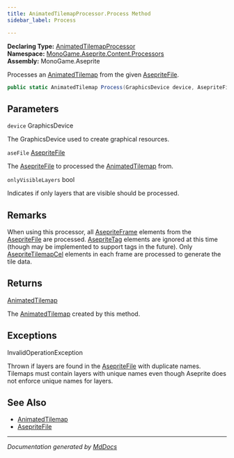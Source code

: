 ```yaml
---
title: AnimatedTilemapProcessor.Process Method
sidebar_label: Process

---
```


**Declaring Type:** [AnimatedTilemapProcessor](../)  
**Namespace:** [MonoGame.Aseprite.Content.Processors](../../)  
**Assembly:** MonoGame.Aseprite

Processes an [AnimatedTilemap](../../../../Tilemaps/AnimatedTilemap/) from the given [AsepriteFile](../../../../AsepriteFile/).

```csharp
public static AnimatedTilemap Process(GraphicsDevice device, AsepriteFile aseFile, bool onlyVisibleLayers = true);
```

## Parameters

`device`  GraphicsDevice

The GraphicsDevice used to create graphical resources.

`aseFile`  [AsepriteFile](../../../../AsepriteFile/)

The [AsepriteFile](../../../../AsepriteFile/) to processed the [AnimatedTilemap](../../../../Tilemaps/AnimatedTilemap/) from.

`onlyVisibleLayers`  bool

Indicates if only layers that are visible should be processed.

## Remarks

When using this processor, all [AsepriteFrame](../../../../AsepriteTypes/AsepriteFrame/) elements from the [AsepriteFile](../../../../AsepriteFile/) are processed. [AsepriteTag](../../../../AsepriteTypes/AsepriteTag/) elements are ignored at this time (though may be implemented to support tags in the future).  Only [AsepriteTilemapCel](../../../../AsepriteTypes/AsepriteTilemapCel/) elements in each frame are processed to generate the tile data.

## Returns

[AnimatedTilemap](../../../../Tilemaps/AnimatedTilemap/)

The [AnimatedTilemap](../../../../Tilemaps/AnimatedTilemap/) created by this method.

## Exceptions

InvalidOperationException

Thrown if layers are found in the [AsepriteFile](../../../../AsepriteFile/) with duplicate names.  Tilemaps must contain  layers with unique names even though Aseprite does not enforce unique names for layers.

## See Also

- [AnimatedTilemap](../../../../Tilemaps/AnimatedTilemap/)
- [AsepriteFile](../../../../AsepriteFile/)

___

*Documentation generated by [MdDocs](https://github.com/ap0llo/mddocs)*
